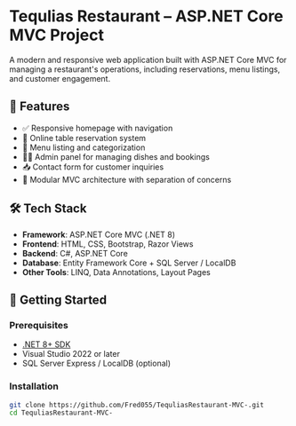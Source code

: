 # Tequlias Restaurant – ASP.NET Core MVC Project

A modern and responsive web application built with ASP.NET Core MVC for managing a restaurant's operations, including reservations, menu listings, and customer engagement.

## 📌 Features

- ✅ Responsive homepage with navigation
- 📅 Online table reservation system
- 🧾 Menu listing and categorization
- 🧑‍🍳 Admin panel for managing dishes and bookings
- 📥 Contact form for customer inquiries
- 🧩 Modular MVC architecture with separation of concerns

## 🛠 Tech Stack

- **Framework**: ASP.NET Core MVC (.NET 8)
- **Frontend**: HTML, CSS, Bootstrap, Razor Views
- **Backend**: C#, ASP.NET Core
- **Database**: Entity Framework Core + SQL Server / LocalDB
- **Other Tools**: LINQ, Data Annotations, Layout Pages

## 🚀 Getting Started

### Prerequisites

- [.NET 8+ SDK](https://dotnet.microsoft.com/download)
- Visual Studio 2022 or later
- SQL Server Express / LocalDB (optional)

### Installation

```bash
git clone https://github.com/Fred055/TequliasRestaurant-MVC-.git
cd TequliasRestaurant-MVC-
